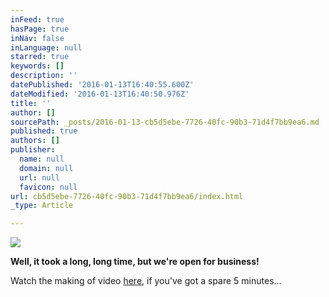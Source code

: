 ```yaml
---
inFeed: true
hasPage: true
inNav: false
inLanguage: null
starred: true
keywords: []
description: ''
datePublished: '2016-01-13T16:40:55.600Z'
dateModified: '2016-01-13T16:40:50.976Z'
title: ''
author: []
sourcePath: _posts/2016-01-13-cb5d5ebe-7726-40fc-90b3-71d4f7bb9ea6.md
published: true
authors: []
publisher:
  name: null
  domain: null
  url: null
  favicon: null
url: cb5d5ebe-7726-40fc-90b3-71d4f7bb9ea6/index.html
_type: Article

---
```

![](https://the-grid-user-content.s3-us-west-2.amazonaws.com/f8f62a7e-ad19-437c-8d8c-d06351c6f7b3.jpg)

**Well, it took a long, long time, but we're open for business!**

Watch the making of video [here][0], if you've got a spare 5 minutes... 

[0]: https://youtu.be/Seske1-F-PQ